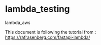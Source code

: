 # lambda_testing
lambda_aws

This document is following the tutorial from :
https://rafrasenberg.com/fastapi-lambda/